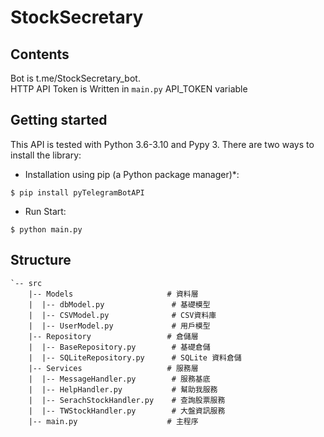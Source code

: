 # StockSecretary

## Contents

Bot is t.me/StockSecretary_bot.   
HTTP API Token is Written in ``main.py`` API_TOKEN variable
## Getting started

This API is tested with Python 3.6-3.10 and Pypy 3.
There are two ways to install the library:

* Installation using pip (a Python package manager)*:

```
$ pip install pyTelegramBotAPI
```

* Run Start:
```
$ python main.py
```

## Structure

```
`-- src  
    |-- Models                     # 資料層
    |  |-- dbModel.py               # 基礎模型
    |  |-- CSVModel.py              # CSV資料庫
    |  |-- UserModel.py             # 用戶模型
    |-- Repository                 # 倉儲層
    |  |-- BaseRepository.py        # 基礎倉儲
    |  |-- SQLiteRepository.py      # SQLite 資料倉儲
    |-- Services                   # 服務層
    |  |-- MessageHandler.py        # 服務基底
    |  |-- HelpHandler.py           # 幫助我服務
    |  |-- SerachStockHandler.py    # 查詢股票服務
    |  |-- TWStockHandler.py        # 大盤資訊服務
    |-- main.py                    # 主程序
```